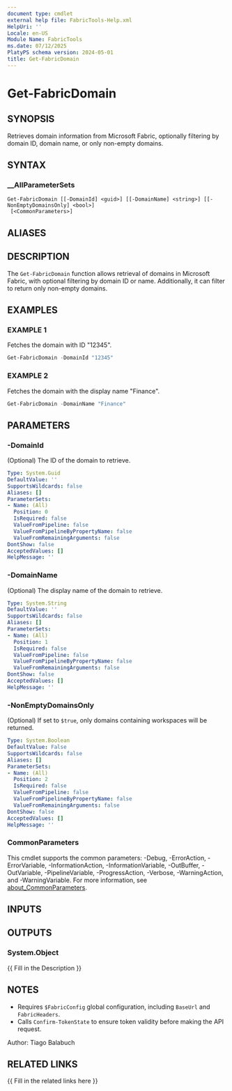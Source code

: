 ```yaml
---
document type: cmdlet
external help file: FabricTools-Help.xml
HelpUri: ''
Locale: en-US
Module Name: FabricTools
ms.date: 07/12/2025
PlatyPS schema version: 2024-05-01
title: Get-FabricDomain
---
```


# Get-FabricDomain

## SYNOPSIS

Retrieves domain information from Microsoft Fabric, optionally filtering by domain ID, domain name, or only non-empty domains.

## SYNTAX

### __AllParameterSets

```
Get-FabricDomain [[-DomainId] <guid>] [[-DomainName] <string>] [[-NonEmptyDomainsOnly] <bool>]
 [<CommonParameters>]
```

## ALIASES

## DESCRIPTION

The `Get-FabricDomain` function allows retrieval of domains in Microsoft Fabric, with optional filtering by domain ID or name.
Additionally, it can filter to return only non-empty domains.

## EXAMPLES

### EXAMPLE 1

Fetches the domain with ID "12345".

```powershell
Get-FabricDomain -DomainId "12345"
```

### EXAMPLE 2

Fetches the domain with the display name "Finance".

```powershell
Get-FabricDomain -DomainName "Finance"
```

## PARAMETERS

### -DomainId

(Optional) The ID of the domain to retrieve.

```yaml
Type: System.Guid
DefaultValue: ''
SupportsWildcards: false
Aliases: []
ParameterSets:
- Name: (All)
  Position: 0
  IsRequired: false
  ValueFromPipeline: false
  ValueFromPipelineByPropertyName: false
  ValueFromRemainingArguments: false
DontShow: false
AcceptedValues: []
HelpMessage: ''
```

### -DomainName

(Optional) The display name of the domain to retrieve.

```yaml
Type: System.String
DefaultValue: ''
SupportsWildcards: false
Aliases: []
ParameterSets:
- Name: (All)
  Position: 1
  IsRequired: false
  ValueFromPipeline: false
  ValueFromPipelineByPropertyName: false
  ValueFromRemainingArguments: false
DontShow: false
AcceptedValues: []
HelpMessage: ''
```

### -NonEmptyDomainsOnly

(Optional) If set to `$true`, only domains containing workspaces will be returned.

```yaml
Type: System.Boolean
DefaultValue: False
SupportsWildcards: false
Aliases: []
ParameterSets:
- Name: (All)
  Position: 2
  IsRequired: false
  ValueFromPipeline: false
  ValueFromPipelineByPropertyName: false
  ValueFromRemainingArguments: false
DontShow: false
AcceptedValues: []
HelpMessage: ''
```

### CommonParameters

This cmdlet supports the common parameters: -Debug, -ErrorAction, -ErrorVariable,
-InformationAction, -InformationVariable, -OutBuffer, -OutVariable, -PipelineVariable,
-ProgressAction, -Verbose, -WarningAction, and -WarningVariable. For more information, see
[about_CommonParameters](https://go.microsoft.com/fwlink/?LinkID=113216).

## INPUTS

## OUTPUTS

### System.Object

{{ Fill in the Description }}

## NOTES

- Requires `$FabricConfig` global configuration, including `BaseUrl` and `FabricHeaders`.
- Calls `Confirm-TokenState` to ensure token validity before making the API request.

Author: Tiago Balabuch

## RELATED LINKS

{{ Fill in the related links here }}

